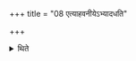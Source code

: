 +++
title = "08 एत्याहवनीयेऽभ्यादधति"

+++

<details><summary>थिते</summary>

8. Having come back they put (fuel) in the Āhavanīya.  
</details>

